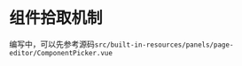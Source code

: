 # 组件拾取机制

<!-- TODO：组件拾取机制 -->

编写中，可以先参考源码`src/built-in-resources/panels/page-editor/ComponentPicker.vue`

